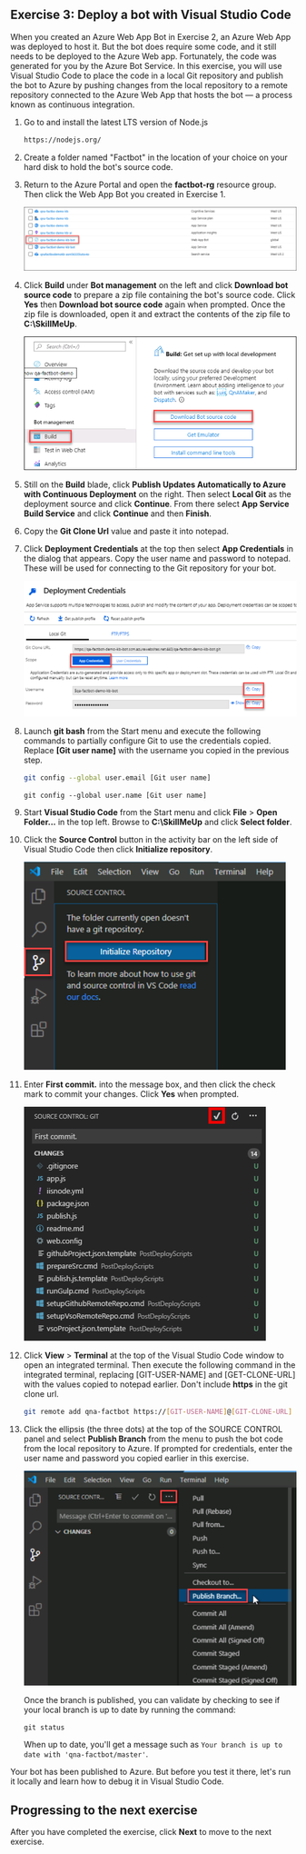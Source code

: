 ## Exercise 3: Deploy a bot with Visual Studio Code

When you created an Azure Web App Bot in Exercise 2, an Azure Web App was deployed to host it. But the bot does require some code, and it still needs to be deployed to the Azure Web app. Fortunately, the code was generated for you by the Azure Bot Service. In this exercise, you will use Visual Studio Code to place the code in a local Git repository and publish the bot to Azure by pushing changes from the local repository to a remote repository connected to the Azure Web App that hosts the bot — a process known as continuous integration.

1. Go to and install the latest LTS version of Node.js

    ```html
    https://nodejs.org/
    ```

2. Create a folder named "Factbot" in the location of your choice on your hard disk to hold the bot's source code.

3. Return to the Azure Portal and open the **factbot-rg** resource group. Then click the Web App Bot you created in Exercise 1.

    ![](Images/19-11-06-botresourcegrouphighlight.png)

4. Click **Build** under **Bot management** on the left and click **Download bot source code** to prepare a zip file containing the bot's source code. Click **Yes** then **Download bot source code** again when prompted. Once the zip file is downloaded, open it and extract the contents of the zip file to **C:\\SkillMeUp**.

    ![](Images/19-11-06-buildbot.png)

5. Still on the **Build** blade, click **Publish Updates Automatically to Azure with Continuous Deployment** on the right. Then select **Local Git** as the deployment source and click **Continue**. From there select **App Service Build Service** and click **Continue** and then **Finish**.

6. Copy the **Git Clone Url** value and paste it into notepad.

7. Click **Deployment Credentials** at the top then select **App Credentials** in the dialog that appears. Copy the user name and password to notepad. These will be used for connecting to the Git repository for your bot.

    ![](Images/AppCredentials.png)

8. Launch **git bash** from the Start menu and execute the following commands to partially configure Git to use the credentials copied. Replace **[Git user name]** with the username you copied in the previous step. 

    ```bash
    git config --global user.email [Git user name]
    ```

    ```
    git config --global user.name [Git user name]
    ```

9. Start **Visual Studio Code** from the Start menu and click **File** > **Open Folder...** in the top left. Browse to **C:\\SkillMeUp** and click **Select folder**. 

10. Click the **Source Control** button in the activity bar on the left side of Visual Studio Code then click **Initialize repository**. 

    ![](Images/InitializeRepo.png)    

11. Enter **First commit.** into the message box, and then click the check mark to commit your changes. Click **Yes** when prompted.

    ![](Images/vs-first-git-commit.png)

12. Click **View** > **Terminal** at the top of the Visual Studio Code window to open an integrated terminal. Then execute the following command in the integrated terminal, replacing [GIT-USER-NAME] and [GET-CLONE-URL] with the values copied to notepad earlier. Don't include **https** in the git clone url.

    ```bash
    git remote add qna-factbot https://[GIT-USER-NAME]@[GIT-CLONE-URL]
    ```

13. Click the ellipsis (the three dots) at the top of the SOURCE CONTROL panel and select **Publish Branch** from the menu to push the bot code from the local repository to Azure. If prompted for credentials, enter the user name and password you copied earlier in this exercise. 

    ![](Images/PublishBranch.png)  

    Once the branch is published, you can validate by checking to see if your local branch is up to date by running the command:  

    ```  
    git status
    ```  

    When up to date, you'll get a message such as `Your branch is up to date with 'qna-factbot/master'`.  

Your bot has been published to Azure. But before you test it there, let's run it locally and learn how to debug it in Visual Studio Code.  

## Progressing to the next exercise  
  
After you have completed the exercise, click **Next** to move to the next exercise.  
